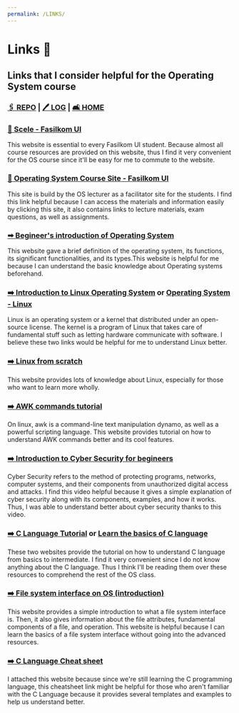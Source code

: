 ```yaml
---
permalink: /LINKS/
---
```

# Links 🔗
## Links that I consider helpful for the Operating System course 
### [🖇  REPO](https://github.com/anastasiaaaudiw/os212) | [🖊  LOG](TXT/mylog.txt) | [🛋 HOME](index.md)

### [🔺 Scele - Fasilkom UI](https://scele.cs.ui.ac.id/)
This website is essential to every Fasilkom UI student. Because almost all course resources are provided on this website, thus I find it very convenient for the OS course since it'll be easy for me to commute to the website.

### [🔺 Operating System Course Site - Fasilkom UI](https://os.vlsm.org/)
This site is build by the OS lecturer as a facilitator site for the students. I find this link helpful because I can access the materials and information easily by clicking this site, it also contains links to lecture materials, exam questions, as well as assignments. 

### [➡ Begineer's introduction of Operating System](https://www.geeksforgeeks.org/introduction-of-operating-system-set-1/)
This website gave a brief definition of the operating system, its functions, its significant functionalities, and its types.This website is helpful for me because I can understand the basic knowledge about Operating systems beforehand. 

### [➡️ Introduction to Linux Operating System](https://www.guru99.com/introduction-linux.html) or [Operating System - Linux](https://www.tutorialspoint.com/operating_system/os_linux.htm)
Linux is an operating system or a kernel that distributed under an open-source license. The kernel is a program of Linux that takes care of fundamental stuff such as letting hardware communicate with software. I believe these two links would be helpful for me to understand Linux better. 

### [➡️ Linux from scratch](https://www.linuxfromscratch.org/lfs/view/stable/)
This website provides lots of knowledge about Linux, especially for those who want to learn more wholly. 

### [➡️ AWK commands tutorial](https://www.howtogeek.com/562941/how-to-use-the-awk-command-on-linux/)
On linux, awk is a command-line text manipulation dynamo, as well as a powerful scripting language. This website provides tutorial on how to understand AWK commands better and its cool features. 

### [➡️ Introduction to Cyber Security for begineers](https://www.youtube.com/watch?v=inWWhr5tnEA)
Cyber Security refers to the method of protecting programs, networks, computer systems, and their components from unauthorized digital access and attacks. I find this video helpful because it gives a simple explanation of cyber security along with its components, examples, and how it works. Thus, I was able to understand better about cyber security thanks to this video. 

### [➡️ C Language Tutorial](https://www.w3schools.in/c-tutorial/) or [Learn the basics of C language](https://www.learn-c.org/)
These two websites provide the tutorial on how to understand C language from basics to intermediate. I find it very convenient since I do not know anything about the C language. Thus I think I'll be reading them over these resources to comprehend the rest of the OS class. 

### [➡️ File system interface on OS (introduction)](https://www.w3schools.in/operating-system-tutorial/file-system-interface/)
This website provides a simple introduction to what a file system interface is. Then, it also gives information about the file attributes, fundamental components of a file, and operation. This website is helpful because I can learn the basics of a file system interface without going into the advanced resources. 

### [➡️ C Language Cheat sheet](https://www.dummies.com/programming/c/c-programming-for-dummies-cheat-sheet/)
I attached this website because since we're still learning the C programming language, this cheatsheet link might be helpful for those who aren't familiar with the C Language because it provides several templates and examples to help us understand better. 
